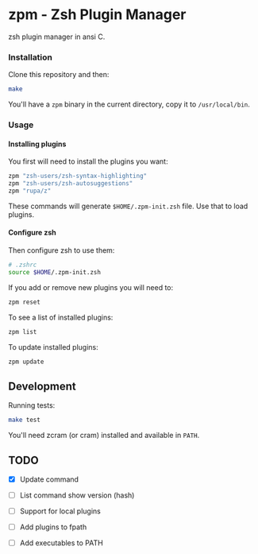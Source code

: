 # zpm - Zsh Plugin Manager

zsh plugin manager in ansi C.

### Installation

Clone this repository and then:

```sh
make

```

You'll have a `zpm` binary in the current directory, copy it to `/usr/local/bin`.

### Usage

#### Installing plugins

You first will need to install the plugins you want:

```sh
zpm "zsh-users/zsh-syntax-highlighting"
zpm "zsh-users/zsh-autosuggestions"
zpm "rupa/z"
```

These commands will generate `$HOME/.zpm-init.zsh` file. Use that to load plugins.

#### Configure zsh

Then configure zsh to use them:

```sh
# .zshrc
source $HOME/.zpm-init.zsh
```

If you add or remove new plugins you will need to:

```sh
zpm reset
```

To see a list of installed plugins:

```sh
zpm list

```
To update installed plugins:

```sh
zpm update

```

## Development

Running tests:

```sh
make test
```

You'll need zcram (or cram) installed and available in `PATH`.

## TODO

  - [X] Update command
  - [ ] List command show version (hash)
  - [ ] Support for local plugins
  - [ ] Add plugins to fpath
  - [ ] Add executables to PATH
  

